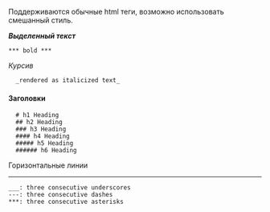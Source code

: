 Поддерживаются обычные html теги, возможно использовать смешанный стиль.

***Выделенный текст***

    *** bold ***

_Курсив_

      _rendered as italicized text_

#### Заголовки

      # h1 Heading
      ## h2 Heading
      ### h3 Heading
      #### h4 Heading
      ##### h5 Heading
      ###### h6 Heading
  
  Горизонтальные линии
  ***
  
    ___: three consecutive underscores
    ---: three consecutive dashes
    ***: three consecutive asterisks
